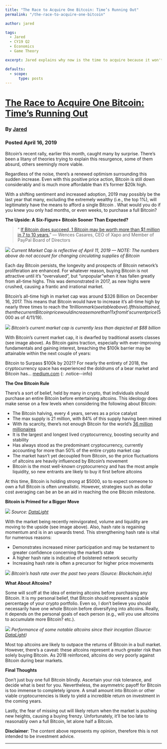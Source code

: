 ```yaml
---
title: "The Race to Acquire One Bitcoin: Time’s Running Out"
permalink: "/the-race-to-acquire-one-bitcoin" 

author: jared

tags:
  - Jared
  - CY19 Q2
  - Economics
  - Game Theory

excerpt: Jared explains why now is the time to acquire because it won't get any easier.

defaults:
  - scope:
      type: posts
---
```


# [The Race to Acquire One Bitcoin: Time’s Running Out](https://blog.goodaudience.com/the-race-to-acquire-one-bitcoin-times-running-out-54d88af9c2a5)
### By [Jared](https://blog.goodaudience.com/@Jared_J2)
### Posted April 16, 2019

Bitcoin’s recent rally, earlier this month, caught many by surprise. There’s been a litany of theories trying to explain this resurgence, some of them absurd, others seemingly more viable.

Regardless of the noise, there’s a renewed optimism surrounding this sudden increase. Even with this positive price action, Bitcoin is still down considerably and is much more affordable than it’s former $20k high.

With a shifting sentiment and increased adoption, 2019 may possibly be the last year that many, excluding the extremely wealthy (i.e., the top 1%), will legitimately have the means to afford a single Bitcoin . What would you do if you knew you only had months, or even weeks, to purchase a full Bitcoin?

**The Upside: A Six-Figure+ Bitcoin Sooner Than Expected?**

> “ [If Bitcoin does succeed, 1 Bitcoin may be worth more than $1 million in 7 to 10 years.](https://www.kanaandkatana.com/valuation-depot-contents/2019/4/11/the-case-for-a-small-allocation-to-bitcoin)” — Wences Casares, CEO of Xapo and Member of PayPal Board of Directors

![](/assets/images/cy19/cy19q2m4/j-1.png)
<cite>Current Market Cap is reflective of April 11, 2019 — NOTE: The numbers above do not account for changing circulating supplies of Bitcoin</cite>

Each day Bitcoin persists, the longevity and prospects of Bitcoin network’s proliferation are enhanced. For whatever reason, buying Bitcoin is not attractive until it’s “overvalued”, but “unpopular”when it has fallen greatly from all-time highs. This was demonstrated in 2017, as new highs were crushed, causing a frantic and irrational market.

Bitcoin’s all-time high in market cap was around $326 Billion on December 16, 2017. This means that Bitcoin would have to increase it’s all-time high by nearly three times to reach the $1 trillion mark (see table above). If this is attained, then the current Bitcoin price would increase more than 11x from it’s current price ($5000 as of 4/11/19).

![](/assets/images/cy19/cy19q2m4/j-2.png)
<cite>Bitcoin’s current market cap is currently less than depicted at $88 billion</cite>

With Bitcoin’s current market cap, it is dwarfed by traditional assets classes (see image above). As Bitcoin gains traction, especially with ever-improving fundamentals and gaining interest, breaching the $100k barrier may be attainable within the next couple of years:

Bitcoin to Surpass $100k by 2021? For nearly the entirety of 2018, the cryptocurrency space has experienced the doldrums of a bear market and Bitcoin has… [medium.com](https://medium.com/@Jared_J2/bitcoin-to-surpass-100k-by-2021-fec3a8c7de84)
{: .notice--info}

**The One Bitcoin Rule**

There’s a sort of belief, held by many in crypto, that individuals should purchase an entire Bitcoin before entertaining altcoins. This ideology does make sense on a few levels when considering the following about Bitcoin:

*   The Bitcoin halving, every 4 years, serves as a price catalyst
*   The max supply is 21 million, with 84% of this supply having been mined
*   With its scarcity, there’s not enough Bitcoin for the world’s [36 million millionaires](https://www.inc.com/business-insider/36-million-millionaires-in-the-world-hold-46-percent-wealth-credit-suisse-global-wealth-report-2017.html)
*   It is the largest and longest lived cryptocurrency, boosting security and stability
*   Has always stood as the predominant cryptocurrency, currently accounting for more than 50% of the entire crypto market cap
*   The market hasn’t yet decoupled from Bitcoin, so the price fluctuations of altcoins are heavily influenced by Bitcoin’s movement
*   Bitcoin is the most well-known cryptocurrency and has the most ample liquidity, so new entrants are likely to buy it first before altcoins

At this time, Bitcoin is holding strong at $5000, so to expect someone to own a full Bitcoin is often unrealistic. However, strategies such as dollar cost averaging can be an be an aid in reaching the one Bitcoin milestone.

**Bitcoin is Primed for a Bigger Move**

![](/assets/images/cy19/cy19q2m4/j-3.png)
<cite>Source: [DataLight](https://medium.com/u/c416a05b40bd?source=post_page-----54d88af9c2a5----------------------)</cite>

With the market being recently reinvigorated, volume and liquidity are moving to the upside (see image above). Also, hash rate is regaining momentum and is in an upwards trend. This strengthening hash rate is vital for numerous reasons:

*   Demonstrates increased miner participation and may be testament to greater confidence concerning the market’s state
*   A higher hash rate is indicative of bolstered network security
*   Increasing hash rate is often a precursor for higher price movements

![](/assets/images/cy19/cy19q2m4/j-4.png)
<cite>Bitcoin’s hash rate over the past two years (Source: Blockchain.info)</cite>

**What About Altcoins?**

Some will scoff at the idea of entering altcoins before purchasing any Bitcoin. It is my personal belief, that Bitcoin should represent a sizable percentage of your crypto portfolio. Even so, I don’t believe you should necessarily have one whole Bitcoin before diversifying into altcoins. Really, it depends on the personal goals of each person (e.g., will you use altcoins to accumulate more Bitcoin? etc.).

![](/assets/images/cy19/cy19q2m4/j-5.png)
<cite>Performance of some notable altcoins since their inception (Source: [DataLight](https://medium.com/u/c416a05b40bd?source=post_page-----54d88af9c2a5----------------------))</cite>

Most top altcoins are likely to outpace the returns of Bitcoin in a bull market. However, there’s a caveat: these altcoins represent a much greater risk than solely buying Bitcoin. As 2018 reinforced, altcoins do very poorly against Bitcoin during bear markets.

**Final Thoughts**

Don’t just buy one full Bitcoin blindly. Ascertain your risk tolerance, and decide what is best for you. Nevertheless, the asymmetric payoff for Bitcoin is too immense to completely ignore. A small amount into Bitcoin or other viable cryptocurrencies is likely to yield a incredible return on investment in the coming years.

Lastly, the fear of missing out will likely return when the market is pushing new heights, causing a buying frenzy. Unfortunately, it’ll be too late to reasonably own a full Bitcoin, let alone half a Bitcoin.

**Disclaimer**: The content above represents my opinion, therefore this is not intended to be investment advice.

***
